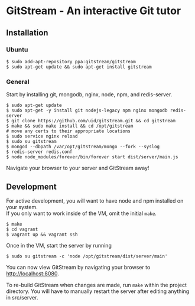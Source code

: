 # GitStream - An interactive Git tutor

## Installation

### Ubuntu

```
$ sudo add-apt-repository ppa:gitstream/gitstream
$ sudo apt-get update && sudo apt-get install gitstream
```

### General

Start by installing git, mongodb, nginx, node, npm, and redis-server.

```
$ sudo apt-get update
$ sudo apt-get -y install git nodejs-legacy npm nginx mongodb redis-server
$ git clone https://github.com/uid/gitstream.git && cd gitstream
$ make && sudo make install && cd /opt/gitstream
# move any certs to their appropriate locations
$ sudo service nginx reload
$ sudo su gitstream
$ mongod --dbpath /var/opt/gitstream/mongo --fork --syslog
$ redis-server redis.conf
$ node node_modules/forever/bin/forever start dist/server/main.js
```

Navigate your browser to your server and GitStream away!

## Development

For active development, you will want to have node and npm installed on your system.  
If you only want to work inside of the VM, omit the initial `make`.

```
$ make
$ cd vagrant
$ vagrant up && vagrant ssh
```

Once in the VM, start the server by running

```
$ sudo su gitstream -c 'node /opt/gitstream/dist/server/main'
```

You can now view GitStream by navigating your browser to [http://localhost:8080](http://localhost:8080).

To re-build GitStream when changes are made, run `make` within the project directory. You will have to manually restart the server after editing anything in src/server.
